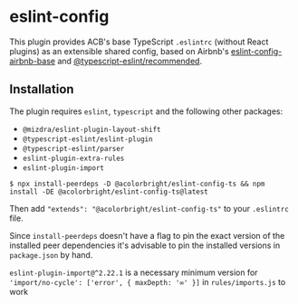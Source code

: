 # eslint-config

This plugin provides ACB's base TypeScript `.eslintrc` (without React plugins) as an extensible shared config, based on Airbnb's
[eslint-config-airbnb-base](https://github.com/airbnb/javascript/tree/master/packages/eslint-config-airbnb-base) and [@typescript-eslint/recommended](https://github.com/typescript-eslint/typescript-eslint/blob/1c1b572c3000d72cfe665b7afbada0ec415e7855/packages/eslint-plugin/src/configs/recommended.ts).

## Installation

The plugin requires `eslint`, `typescript` and the following other packages:

- `@mizdra/eslint-plugin-layout-shift`
- `@typescript-eslint/eslint-plugin`
- `@typescript-eslint/parser`
- `eslint-plugin-extra-rules`
- `eslint-plugin-import`

```shell
$ npx install-peerdeps -D @acolorbright/eslint-config-ts && npm install -DE @acolorbright/eslint-config-ts@latest
```

Then add `"extends": "@acolorbright/eslint-config-ts"` to your `.eslintrc` file.

Since `install-peerdeps` doesn't have a flag to pin the exact version of the installed peer dependencies it's advisable to pin the installed versions in `package.json` by hand.

`eslint-plugin-import@^2.22.1` is a necessary minimum version for `'import/no-cycle': ['error', { maxDepth: '∞' }]` in `rules/imports.js` to work
